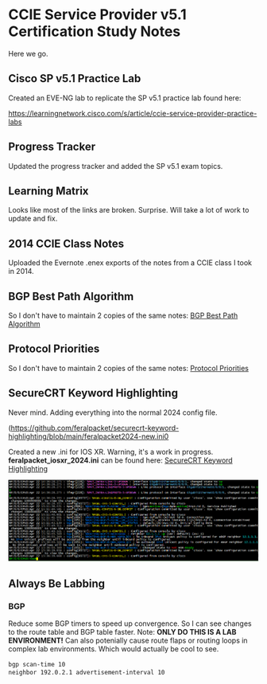 # CCIE Service Provider v5.1 Certification Study Notes

Here we go.

## Cisco SP v5.1 Practice Lab
Created an EVE-NG lab to replicate the SP v5.1 practice lab found here:

https://learningnetwork.cisco.com/s/article/ccie-service-provider-practice-labs

## Progress Tracker
Updated the progress tracker and added the SP v5.1 exam topics.

## Learning Matrix
Looks like most of the links are broken.  Surprise.  Will take a lot of work to update and fix.

## 2014 CCIE Class Notes
Uploaded the Evernote .enex exports of the notes from a CCIE class I took in 2014.

## BGP Best Path Algorithm
So I don't have to maintain 2 copies of the same notes:  [BGP Best Path Algorithm](https://github.com/feralpacket/network_commands/blob/main/bgp_best_path_algorithm)

## Protocol Priorities
So I don't have to maintain 2 copies of the same notes:  [Protocol Priorities](https://github.com/feralpacket/network_commands/blob/main/protocol_priorites)

## SecureCRT Keyword Highlighting
Never mind.  Adding everything into the normal 2024 config file.

(https://github.com/feralpacket/securecrt-keyword-highlighting/blob/main/feralpacket2024-new.ini0

Created a new .ini for IOS XR.  Warning, it's a work in progress.  **feralpacket_iosxr_2024.ini** can be found here:  [SecureCRT Keyword Highlighting](https://github.com/feralpacket/securecrt-keyword-highlighting/)

![feralpacket_iosxr_2024.ini](securecrt_feralpacket_iosxr.png)

## Always Be Labbing

### BGP
Reduce some BGP timers to speed up convergence.  So I can see changes to the route table and BGP table faster.  Note:  **ONLY DO THIS IS A LAB ENVIRONMENT!**  Can also potenially cause route flaps or routing loops in complex lab environments.  Which would actually be cool to see.
```
bgp scan-time 10
neighbor 192.0.2.1 advertisement-interval 10
```
